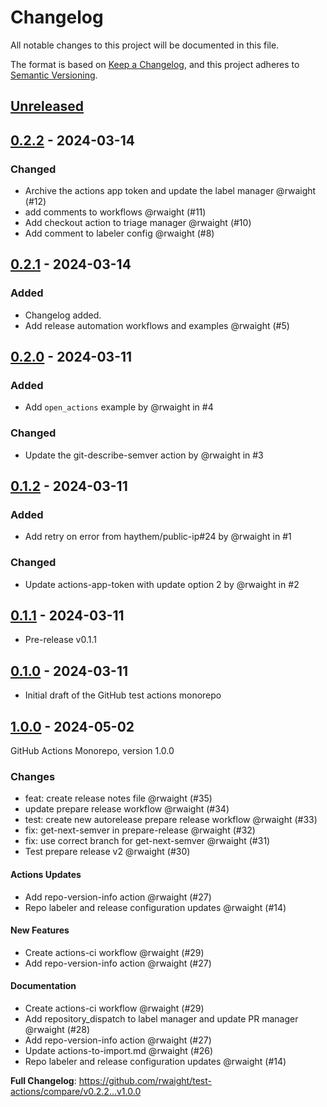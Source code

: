 # Changelog

All notable changes to this project will be documented in this file.

The format is based on [Keep a Changelog](https://keepachangelog.com/en/1.1.0/),
and this project adheres to [Semantic Versioning](https://semver.org/spec/v2.0.0.html).

## [Unreleased](https://github.com/rwaight/test-actions/compare/1.0.0...HEAD)

## [0.2.2](https://github.com/rwaight/test-actions/compare/v0.2.1...v0.2.2) - 2024-03-14

### Changed

- Archive the actions app token and update the label manager @rwaight (#12)
- add comments to workflows @rwaight (#11)
- Add checkout action to triage manager @rwaight (#10)
- Add comment to labeler config @rwaight (#8)

## [0.2.1](https://github.com/rwaight/test-actions/compare/v0.2.0...v0.2.1) - 2024-03-14

### Added

- Changelog added.
- Add release automation workflows and examples @rwaight (#5)

## [0.2.0](https://github.com/rwaight/test-actions/compare/v0.1.2...v0.2.0) - 2024-03-11

### Added

- Add `open_actions` example by @rwaight in #4

### Changed

- Update the git-describe-semver action by @rwaight in #3

## [0.1.2](https://github.com/rwaight/test-actions/compare/v0.1.1...v0.1.2) - 2024-03-11

### Added

- Add retry on error from haythem/public-ip#24 by @rwaight in #1

### Changed

- Update actions-app-token with update option 2 by @rwaight in #2

## [0.1.1](https://github.com/rwaight/test-actions/compare/v0.1.0...v0.1.1) - 2024-03-11

- Pre-release v0.1.1

## [0.1.0](https://github.com/rwaight/test-actions/releases/tag/v0.1.0) - 2024-03-11

- Initial draft of the GitHub test actions monorepo

## [1.0.0](https://github.com/rwaight/test-actions/compare/v0.2.2...1.0.0) - 2024-05-02

GitHub Actions Monorepo, version 1.0.0

### Changes

- feat: create release notes file @rwaight (#35)
- update prepare release workflow @rwaight (#34)
- test: create new autorelease prepare release workflow @rwaight (#33)
- fix: get-next-semver in prepare-release @rwaight (#32)
- fix: use correct branch for get-next-semver @rwaight (#31)
- Test prepare release v2 @rwaight (#30)

#### Actions Updates

- Add repo-version-info action @rwaight (#27)
- Repo labeler and release configuration updates @rwaight (#14)

#### New Features

- Create actions-ci workflow @rwaight (#29)
- Add repo-version-info action @rwaight (#27)

#### Documentation

- Create actions-ci workflow @rwaight (#29)
- Add repository_dispatch to label manager and update PR manager @rwaight (#28)
- Add repo-version-info action @rwaight (#27)
- Update actions-to-import.md @rwaight (#26)
- Repo labeler and release configuration updates @rwaight (#14)

**Full Changelog**: https://github.com/rwaight/test-actions/compare/v0.2.2...v1.0.0
